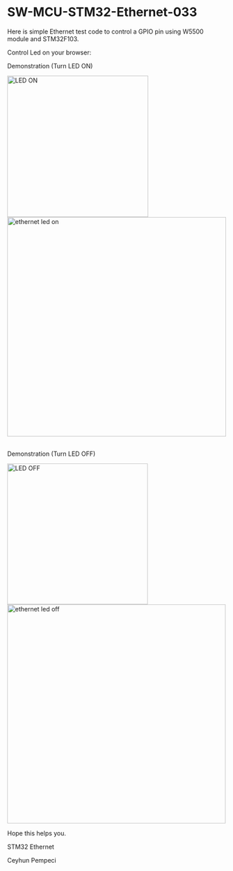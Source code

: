 # SW-MCU-STM32-Ethernet-033


Here is simple Ethernet test code to control a GPIO pin using W5500 module and STM32F103.<br>


Control Led on your browser:

Demonstration (Turn LED ON)

<img width="324" alt="LED ON" src="https://github.com/user-attachments/assets/9009a821-bb14-4d14-9ea5-5e77c32d6f52" />

<br>

<img width="503" alt="ethernet led on" src="https://github.com/user-attachments/assets/d491e942-8f1d-4841-aa2e-9374375e4eb3" />

<br>
<br>

Demonstration (Turn LED OFF)

<img width="323" alt="LED OFF" src="https://github.com/user-attachments/assets/b355eb69-0350-4863-815a-85a4995c6f92" />

<br>

<img width="502" alt="ethernet led off" src="https://github.com/user-attachments/assets/3639bf26-38db-4a6d-9509-bf120700d091" />

<br>

Hope this helps you.

STM32 Ethernet

Ceyhun Pempeci
